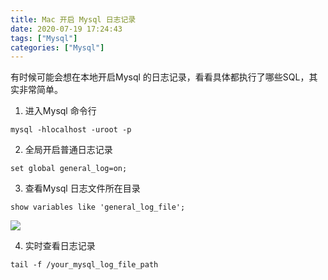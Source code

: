 ```yaml
---
title: Mac 开启 Mysql 日志记录
date: 2020-07-19 17:24:43
tags: ["Mysql"]
categories: ["Mysql"]
---
```


有时候可能会想在本地开启Mysql 的日志记录，看看具体都执行了哪些SQL，其实非常简单。

<!-- more -->

1. 进入Mysql 命令行

```
mysql -hlocalhost -uroot -p
```

2. 全局开启普通日志记录

```
set global general_log=on;
```

3. 查看Mysql 日志文件所在目录

```
show variables like 'general_log_file';
```

![](https://cdn.jsdelivr.net/gh/0xAiKang/CDN/blog/images/20200719172134.png)

4. 实时查看日志记录

```
tail -f /your_mysql_log_file_path
```
